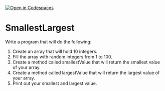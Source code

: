 [![Open in Codespaces](https://classroom.github.com/assets/launch-codespace-2972f46106e565e64193e422d61a12cf1da4916b45550586e14ef0a7c637dd04.svg)](https://classroom.github.com/open-in-codespaces?assignment_repo_id=15590337)
# SmallestLargest

Write a program that will do the following:
1. Create an array that will hold 10 integers.
2. Fill the array with random integers from 1 to 100.
3. Create a method called smallestValue that will return the smallest value of your array.
4. Create a method called largestValue that will return the largest value of your array.
5. Print out your smallest and largest value.
